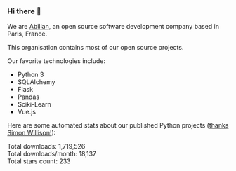 ### Hi there 👋

We are [Abilian](https://abilian.com/), an open source software development company based in Paris, France.

This organisation contains most of our open source projects.

Our favorite technologies include:

- Python 3
- SQLAlchemy
- Flask
- Pandas
- Sciki-Learn
- Vue.js

Here are some automated stats about our published Python projects
([thanks Simon Willison!][sw-post]):

<!--marker-->
Total downloads: 1,719,526<br>
Total downloads/month: 18,137<br>
Total stars count: 233
<!--end-->

[sw-post]: https://simonwillison.net/2020/Jul/10/self-updating-profile-readme/